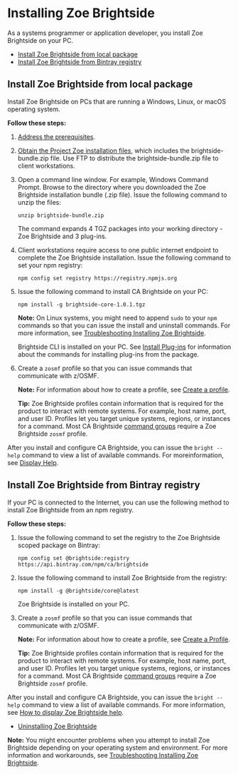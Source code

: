 # Installing Zoe Brightside

As a systems programmer or application developer, you install Zoe Brightside on your PC.

  - [Install Zoe Brightside from local package](#installzoe-brightside-from-local-package)
  - [Install Zoe Brightside from Bintray registry](#install-zoe-brightside-from-bintray-registry)

## Install Zoe Brightside from local package

Install Zoe Brightside on PCs that are running a Windows, Linux, or macOS operating system.

**Follow these steps:**

1. [Address the prerequisites](cli-precli.md).

2. [Obtain the Project Zoe installation files](zoegettingstarted.md), which includes the brightside-bundle.zip file. Use FTP to distribute the brightside-bundle.zip file to client workstations. 

3.  Open a command line window. For example, Windows Command Prompt. Browse to the directory where you downloaded the Zoe Brightside installation bundle (.zip file). Issue the following command to unzip the files:

    ```
    unzip brightside-bundle.zip
    ```
    The command expands 4 TGZ packages into your working directory - Zoe Brightside and 3 plug-ins. 

4. Client workstations require access to one public internet endpoint to complete the Zoe Brightside installation. Issue the following command to set your npm registry:

    ```
    npm config set registry https://registry.npmjs.org
    ```  

5. Issue the following command to install CA Brightside on your PC:

    ```
    npm install -g brightside-core-1.0.1.tgz
    ```

    **Note:** On Linux systems, you might need to append `sudo` to your
    `npm` commands so that you can issue the install and uninstall
    commands. For more information, see [Troubleshooting Installing Zoe Brightside](cli-troubleshootinginstallingcli.md).

    Brightside CLI is installed on your PC. See [Install Plug-ins]() for information about the commands for installing plug-ins from the package. 

6.  Create a `zosmf` profile so that you can issue commands that communicate with z/OSMF.

    **Note:** For information about how to create a profile, see [Create a profile](cli-createaprofile.md).

    **Tip:** Zoe Brightside profiles contain information that is required
    for the product to interact with remote systems. For example, host
    name, port, and user ID. Profiles let you target unique systems,
    regions, or instances for a command. Most CA Brightside [command
    groups](cli-commandgroups.md) require a Zoe Brightside
    `zosmf` profile.

After you install and configure CA Brightside, you can issue the `bright --help` command to view a list of available commands. For moreinformation, see [Display Help](cli-howtodisplaybrightsidehelp.md).


## Install Zoe Brightside from Bintray registry
If your PC is connected to the Internet, you can use the following method to install Zoe Brightside from an npm registry.

**Follow these steps:**

1.  Issue the following command to set the registry to the Zoe Brightside scoped package on Bintray:

    ```
    npm config set @brightside:registry https://api.bintray.com/npm/ca/brightside
    ```

2.  Issue the following command to install Zoe Brightside from the registry:

    ```
    npm install -g @brightside/core@latest
    ```

    Zoe Brightside is installed on your PC.

3.  Create a `zosmf` profile so that you can issue commands that communicate with z/OSMF.

    **Note:** For information about how to create a profile, see [Create
    a
    Profile](cli-createaprofile.md).


    **Tip:** Zoe Brightside profiles contain information that is required
    for the product to interact with remote systems. For example, host
    name, port, and user ID. Profiles let you target unique systems,
    regions, or instances for a command. Most CA Brightside [command
    groups](cli-commandgroups.md) require a Zoe Brightside
    `zosmf` profile.


After you install and configure CA Brightside, you can issue the `bright
--help` command to view a list of available commands. For more information, see [How to display Zoe Brightside help](cli-howtodisplaybrightsidehelp.md).

  - [Uninstalling Zoe Brightside](cli-uninstallcli.md)



**Note:** You might encounter problems when you attempt to install
Zoe Brightside depending on your operating system and
environment. For more information and workarounds, see [Troubleshooting Installing Zoe Brightside](cli-troubleshootinginstallingcli.md).